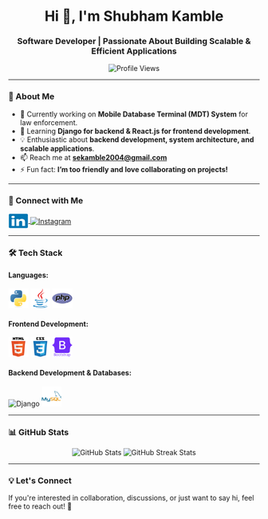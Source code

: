 <h1 align="center">Hi 👋, I'm Shubham Kamble</h1>
<h3 align="center">Software Developer | Passionate About Building Scalable & Efficient Applications</h3>

<p align="center">
  <img src="https://komarev.com/ghpvc/?username=ShubhamKamble&label=Profile%20Views&color=0e75b6&style=flat" alt="Profile Views" />
</p>

---

### 🚀 About Me  

- 🔭 Currently working on **Mobile Database Terminal (MDT) System** for law enforcement.  
- 🌱 Learning **Django for backend & React.js for frontend development**.  
- 💡 Enthusiastic about **backend development, system architecture, and scalable applications**.  
- 📫 Reach me at **sekamble2004@gmail.com**  
- ⚡ Fun fact: **I’m too friendly and love collaborating on projects!**  

---

### 🔗 Connect with Me  

<p align="left">
  <a href="https://www.linkedin.com/in/shubham-kamble-a36b74347/" target="_blank">
    <img align="center" src="https://raw.githubusercontent.com/devicons/devicon/master/icons/linkedin/linkedin-original.svg" alt="LinkedIn" height="30" width="40" />
  </a>
  <a href="https://instagram.com/kamble_002" target="_blank">
    <img align="center" src="https://raw.githubusercontent.com/rahuldkjain/github-profile-readme-generator/master/src/images/icons/Social/instagram.svg" alt="Instagram" height="30" width="40" />
  </a>
</p>

---

### 🛠️ Tech Stack  

#### **Languages:**  
<p align="left">
  <img src="https://raw.githubusercontent.com/devicons/devicon/master/icons/python/python-original.svg" alt="Python" width="40" height="40"/> 
  <img src="https://raw.githubusercontent.com/devicons/devicon/master/icons/java/java-original.svg" alt="Java" width="40" height="40"/>
  <img src="https://raw.githubusercontent.com/devicons/devicon/master/icons/php/php-original.svg" alt="PHP" width="40" height="40"/> 
</p>

#### **Frontend Development:**  
<p align="left">
  <img src="https://raw.githubusercontent.com/devicons/devicon/master/icons/html5/html5-original-wordmark.svg" alt="HTML5" width="40" height="40"/>  
  <img src="https://raw.githubusercontent.com/devicons/devicon/master/icons/css3/css3-original-wordmark.svg" alt="CSS3" width="40" height="40"/>
  <img src="https://raw.githubusercontent.com/devicons/devicon/master/icons/bootstrap/bootstrap-plain-wordmark.svg" alt="Bootstrap" width="40" height="40"/>
  
</p>

#### **Backend Development & Databases:**  
<p align="left">
  <img src="https://cdn.worldvectorlogo.com/logos/django.svg" alt="Django" width="40" height="40"/>
  <img src="https://raw.githubusercontent.com/devicons/devicon/master/icons/mysql/mysql-original-wordmark.svg" alt="MySQL" width="40" height="40"/>
</p>

---

### 📊 GitHub Stats  

<p align="center">
  <img src="https://github-readme-stats.vercel.app/api?username=ShubhamKamble&show_icons=true&theme=tokyonight" alt="GitHub Stats" />
  <img src="https://github-readme-streak-stats.herokuapp.com/?user=ShubhamKamble&theme=tokyonight" alt="GitHub Streak Stats" />
</p>

---

### 💡 Let's Connect  
If you're interested in collaboration, discussions, or just want to say hi, feel free to reach out! 🚀
